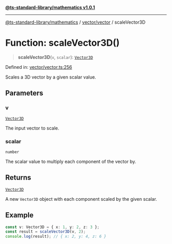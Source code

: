 [**@ts-standard-library/mathematics v1.0.1**](../../../README.md)

***

[@ts-standard-library/mathematics](../../../README.md) / [vector/vector](../README.md) / scaleVector3D

# Function: scaleVector3D()

> **scaleVector3D**(`v`, `scalar`): [`Vector3D`](../type-aliases/Vector3D.md)

Defined in: [vector/vector.ts:256](https://github.com/gabaudette/ts-stdlib/blob/7333da76bc775fbabd0907ad8519b912cfc2fe26/packages/mathematics/src/vector/vector.ts#L256)

Scales a 3D vector by a given scalar value.

## Parameters

### v

[`Vector3D`](../type-aliases/Vector3D.md)

The input vector to scale.

### scalar

`number`

The scalar value to multiply each component of the vector by.

## Returns

[`Vector3D`](../type-aliases/Vector3D.md)

A new `Vector3D` object with each component scaled by the given scalar.

## Example

```ts
const v: Vector3D = { x: 1, y: 2, z: 3 };
const result = scaleVector3D(v, 2);
console.log(result); // { x: 2, y: 4, z: 6 }
```
